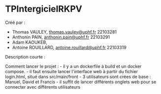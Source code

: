 # TPIntergicielRKPV

 Créé par :
 - Thomas VAULEY,  thomas.vauley@uphf.fr 22103281
 - Anthonin PAIN, anthonin.pain@uphf.fr 22103291
 - Adam KAOUKEB, 
 - Antoine ROUILLARD, antoine.rouillard@uphf.fr 22103319
 
 Description courte : 
 
 Comment lancer le projet : 
     - il y a un dockerfile à build et un docker compose.
     - il faut ensuite lancer l'interface web à partir du fichier login.html, situé dans src/main/front
     - 3 utilisateurs sont crées de base : Manuel, David et Francis
     - il suffit de lancer différents onglets web pour se connecter avec différents utilisateurs
